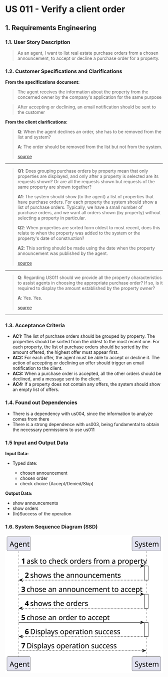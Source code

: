 # US 011 - Verify a client order 

## 1. Requirements Engineering


### 1.1. User Story Description


>  As an agent, I want to list real estate purchase orders from a chosen announcement, to accept or decline a purchase order for a property.


### 1.2. Customer Specifications and Clarifications 


**From the specifications document:**

>  The agent receives the information about the property from the concerned owner by the company's application for the same purpose

>  After accepting or declining, an email notification should be sent to the customer



**From the client clarifications:**

>**Q**: When the agent declines an order, she has to be removed from the list and system?
>
>**A**: The order should be removed from the list but not from the system.
>
> [source](https://moodle.isep.ipp.pt/mod/forum/discuss.php?d=22846)
* * *

>**Q1**: Does grouping purchase orders by property mean that only properties are displayed, and only after a property is selected are its requests shown? Or are all the requests shown but requests of the same property are shown together?
>
>**A1**: The system should show (to the agent) a list of properties that have purchase orders. For each property the system should show a list of purchase orders. Typically, we have a small number of purchase orders, and we want all orders shown (by property) without selecting a property in particular.
>
> 
>**Q2**: When properties are sorted form oldest to most recent, does this relate to when the property was added to the system or the property's date of construction?
>
>**A2**: This sorting should be made using the date when the property announcement was published by the agent.
> 
> [source](https://moodle.isep.ipp.pt/mod/forum/discuss.php?d=23086#p29218)
* * *

>**Q**: Regarding US011 should we provide all the property characteristics to assist agents in choosing the appropriate purchase order? If so, is it required to display the amount established by the property owner?
>
>**A**: Yes. Yes.
>
> [source](https://moodle.isep.ipp.pt/mod/forum/discuss.php?d=22930#p28995)
* * *


### 1.3. Acceptance Criteria


* **AC1:**  The list of purchase orders should be grouped by property. The properties should be sorted from the oldest to the most recent one. For each property, the list of purchase orders should be sorted by the amount offered, the highest offer must appear first.
* **AC2:**  For each offer, the agent must be able to accept or decline it. The action of accepting or declining an offer should trigger an email notification to the client.
* **AC3:**  When a purchase order is accepted, all the other orders should be declined, and a message sent to the client.
* **AC4:**  If a property does not contain any offers, the system should show an empty list of offers.


### 1.4. Found out Dependencies


* There is a dependency with us004, since the information to analyze comes from there
* There is a strong dependence with us003, being fundamental to obtain the necessary permissions to use us011


### 1.5 Input and Output Data


**Input Data:**

* Typed date:

  * chosen announcement
  * chosen order
  * check choice (Accept/Denied/Skip)

**Output Data:**

* show announcements
* show orders
* (In)Success of the operation

### 1.6. System Sequence Diagram (SSD)


![System Sequence Diagram - Alternative One](svg/us011-system-sequence-diagram-alternative-one.svg)
